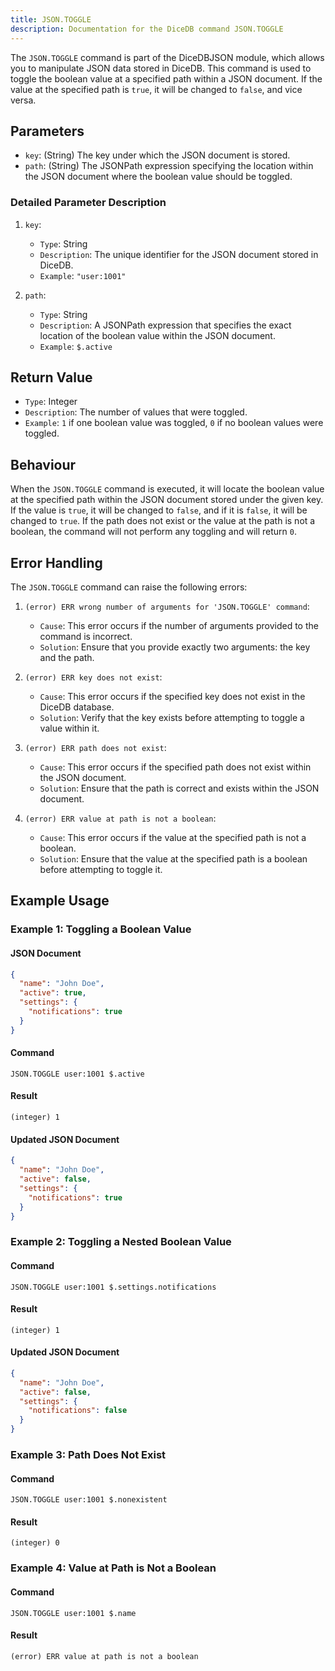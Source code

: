 ```yaml
---
title: JSON.TOGGLE
description: Documentation for the DiceDB command JSON.TOGGLE
---
```


The `JSON.TOGGLE` command is part of the DiceDBJSON module, which allows you to manipulate JSON data stored in DiceDB. This command is used to toggle the boolean value at a specified path within a JSON document. If the value at the specified path is `true`, it will be changed to `false`, and vice versa.

## Parameters

- `key`: (String) The key under which the JSON document is stored.
- `path`: (String) The JSONPath expression specifying the location within the JSON document where the boolean value should be toggled.

### Detailed Parameter Description

1. `key`:

   - `Type`: String
   - `Description`: The unique identifier for the JSON document stored in DiceDB.
   - `Example`: `"user:1001"`

1. `path`:

   - `Type`: String
   - `Description`: A JSONPath expression that specifies the exact location of the boolean value within the JSON document.
   - `Example`: `$.active`

## Return Value

- `Type`: Integer
- `Description`: The number of values that were toggled.
- `Example`: `1` if one boolean value was toggled, `0` if no boolean values were toggled.

## Behaviour

When the `JSON.TOGGLE` command is executed, it will locate the boolean value at the specified path within the JSON document stored under the given key. If the value is `true`, it will be changed to `false`, and if it is `false`, it will be changed to `true`. If the path does not exist or the value at the path is not a boolean, the command will not perform any toggling and will return `0`.

## Error Handling

The `JSON.TOGGLE` command can raise the following errors:

1. `(error) ERR wrong number of arguments for 'JSON.TOGGLE' command`:

   - `Cause`: This error occurs if the number of arguments provided to the command is incorrect.
   - `Solution`: Ensure that you provide exactly two arguments: the key and the path.

1. `(error) ERR key does not exist`:

   - `Cause`: This error occurs if the specified key does not exist in the DiceDB database.
   - `Solution`: Verify that the key exists before attempting to toggle a value within it.

1. `(error) ERR path does not exist`:

   - `Cause`: This error occurs if the specified path does not exist within the JSON document.
   - `Solution`: Ensure that the path is correct and exists within the JSON document.

1. `(error) ERR value at path is not a boolean`:

   - `Cause`: This error occurs if the value at the specified path is not a boolean.
   - `Solution`: Ensure that the value at the specified path is a boolean before attempting to toggle it.

## Example Usage

### Example 1: Toggling a Boolean Value

#### JSON Document

```json
{
  "name": "John Doe",
  "active": true,
  "settings": {
    "notifications": true
  }
}
```

#### Command

```shell
JSON.TOGGLE user:1001 $.active
```

#### Result

```shell
(integer) 1
```

#### Updated JSON Document

```json
{
  "name": "John Doe",
  "active": false,
  "settings": {
    "notifications": true
  }
}
```

### Example 2: Toggling a Nested Boolean Value

#### Command

```shell
JSON.TOGGLE user:1001 $.settings.notifications
```

#### Result

```shell
(integer) 1
```

#### Updated JSON Document

```json
{
  "name": "John Doe",
  "active": false,
  "settings": {
    "notifications": false
  }
}
```

### Example 3: Path Does Not Exist

#### Command

```shell
JSON.TOGGLE user:1001 $.nonexistent
```

#### Result

```shell
(integer) 0
```

### Example 4: Value at Path is Not a Boolean

#### Command

```shell
JSON.TOGGLE user:1001 $.name
```

#### Result

```shell
(error) ERR value at path is not a boolean
```
